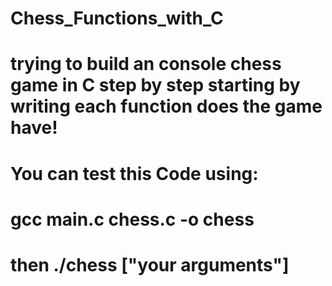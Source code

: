 # Chess_Functions_with_C
# trying to build an console chess game in C step by step starting by writing each function does the game have!
# You can test this Code using:
# gcc main.c chess.c -o chess
# then ./chess ["your arguments"]
